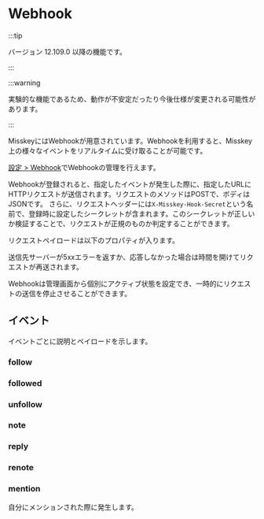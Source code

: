 # Webhook

:::tip

バージョン 12.109.0 以降の機能です。

:::

:::warning

実験的な機能であるため、動作が不安定だったり今後仕様が変更される可能性があります。

:::

MisskeyにはWebhookが用意されています。Webhookを利用すると、Misskey上の様々なイベントをリアルタイムに受け取ることが可能です。

[設定 > Webhook](x-mi-web://settings/webhook)でWebhookの管理を行えます。

Webhookが登録されると、指定したイベントが発生した際に、指定したURLにHTTPリクエストが送信されます。リクエストのメソッドはPOSTで、ボディはJSONです。
さらに、リクエストヘッダーには`X-Misskey-Hook-Secret`という名前で、登録時に設定したシークレットが含まれます。このシークレットが正しいか検証することで、リクエストが正規のものか判定することができます。

リクエストペイロードは以下のプロパティが入ります。

<MkSchemaViewerItemObject :schema="{
type: 'object',
properties: {
 hookId: {
 	type: 'string',
 	description: 'Webhook ID',
 },
 userId: {
 	type: 'string',
 	description: 'Webhook作成者のユーザーID',
 },
 eventId: {
 	type: 'string',
 	description: 'イベントのID',
 },
 createdAt: {
 	type: 'integer',
 	description: 'イベントが発生した日時(UNIX time、ミリ秒)',
 },
 type: {
 	type: 'string',
 	description: 'イベントの種類',
 },
 body: {
 	type: 'object',
 	description: 'イベントのペイロード',
 },
}
}"/>

送信先サーバーが5xxエラーを返すか、応答しなかった場合は時間を開けてリクエストが再送されます。

Webhookは管理画面から個別にアクティブ状態を設定でき、一時的にリクエストの送信を停止させることができます。

## イベント

イベントごとに説明とペイロードを示します。

### follow

<MkSchemaViewerItemObject :schema="{
type: 'object',
properties: {
 user: {
 	$ref: 'misskey://User',
 	description: 'フォローを行ったユーザー',
 },
}
}"/>

<MkSchemaViewerItemObject :schema="{
type: 'object',
properties: {
 user: {
 	$ref: 'misskey://User',
 	description: 'フォローしたユーザー',
 },
}
}"/>

### followed

<MkSchemaViewerItemObject :schema="{
type: 'object',
properties: {
 user: {
 	$ref: 'misskey://User',
 	description: 'フォロー解除したユーザー',
 },
}
}"/>

<MkSchemaViewerItemObject :schema="{
type: 'object',
properties: {
 user: {
 	$ref: 'misskey://User',
 	description: 'フォローを行ったユーザー',
 },
}
}"/>

### unfollow

<MkSchemaViewerItemObject :schema="{
type: 'object',
properties: {
 note: {
 	$ref: 'misskey://Note',
 	description: '作成されたノート',
 },
}
}"/>

<MkSchemaViewerItemObject :schema="{
type: 'object',
properties: {
 user: {
 	$ref: 'misskey://User',
 	description: 'フォロー解除したユーザー',
 },
}
}"/>

### note

<MkSchemaViewerItemObject :schema="{
type: 'object',
properties: {
 note: {
 	$ref: 'misskey://Note',
 	description: '返信',
 },
}
}"/>

<MkSchemaViewerItemObject :schema="{
type: 'object',
properties: {
 note: {
 	$ref: 'misskey://Note',
 	description: '作成されたノート',
 },
}
}"/>

### reply

<MkSchemaViewerItemObject :schema="{
type: 'object',
properties: {
 note: {
 	$ref: 'misskey://Note',
 	description: 'Renote',
 },
}
}"/>

<MkSchemaViewerItemObject :schema="{
type: 'object',
properties: {
 note: {
 	$ref: 'misskey://Note',
 	description: '返信',
 },
}
}"/>

### renote

<MkSchemaViewerItemObject :schema="{
type: 'object',
properties: {
 note: {
 	$ref: 'misskey://Note',
 	description: 'メンションを含むノート',
 },
}
}"/>

<MkSchemaViewerItemObject :schema="{
type: 'object',
properties: {
 note: {
 	$ref: 'misskey://Note',
 	description: 'Renote',
 },
}
}"/>

### mention

自分にメンションされた際に発生します。

<MkSchemaViewerItemObject :schema="{
type: 'object',
properties: {
note: {
 $ref: 'misskey://Note',
 description: 'メンションを含むノート',
},
}
}"/>
